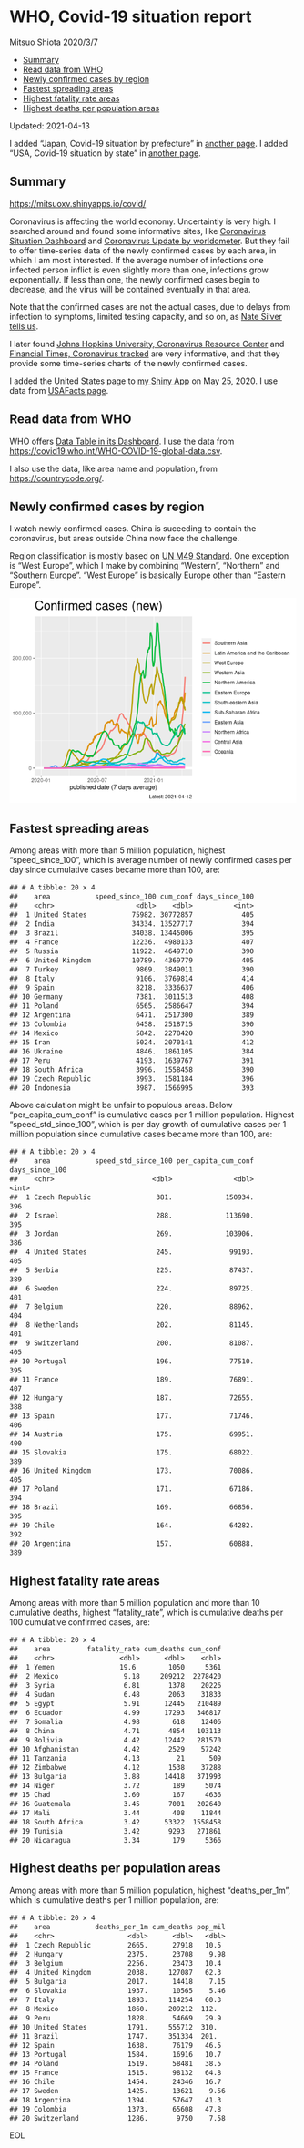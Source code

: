 WHO, Covid-19 situation report
================
Mitsuo Shiota
2020/3/7

-   [Summary](#summary)
-   [Read data from WHO](#read-data-from-who)
-   [Newly confirmed cases by region](#newly-confirmed-cases-by-region)
-   [Fastest spreading areas](#fastest-spreading-areas)
-   [Highest fatality rate areas](#highest-fatality-rate-areas)
-   [Highest deaths per population
    areas](#highest-deaths-per-population-areas)

Updated: 2021-04-13

I added “Japan, Covid-19 situation by prefecture” in [another
page](Japan.md). I added “USA, Covid-19 situation by state” in [another
page](USA.md).

## Summary

<https://mitsuoxv.shinyapps.io/covid/>

Coronavirus is affecting the world economy. Uncertaintiy is very high. I
searched around and found some informative sites, like [Coronavirus
Situation
Dashboard](https://who.maps.arcgis.com/apps/opsdashboard/index.html#/c88e37cfc43b4ed3baf977d77e4a0667)
and [Coronavirus Update by
worldometer](https://www.worldometers.info/coronavirus/). But they fail
to offer time-series data of the newly confirmed cases by each area, in
which I am most interested. If the average number of infections one
infected person inflict is even slightly more than one, infections grow
exponentially. If less than one, the newly confirmed cases begin to
decrease, and the virus will be contained eventually in that area.

Note that the confirmed cases are not the actual cases, due to delays
from infection to symptoms, limited testing capacity, and so on, as
[Nate Silver tells
us](https://fivethirtyeight.com/features/coronavirus-case-counts-are-meaningless/).

I later found [Johns Hopkins University, Coronavirus Resource
Center](https://coronavirus.jhu.edu/) and [Financial Times, Coronavirus
tracked](https://www.ft.com/content/a26fbf7e-48f8-11ea-aeb3-955839e06441)
are very informative, and that they provide some time-series charts of
the newly confirmed cases.

I added the United States page to [my Shiny
App](https://mitsuoxv.shinyapps.io/covid/) on May 25, 2020. I use data
from [USAFacts
page](https://usafacts.org/visualizations/coronavirus-covid-19-spread-map/).

## Read data from WHO

WHO offers [Data Table in its Dashboard](https://covid19.who.int/table).
I use the data from
<https://covid19.who.int/WHO-COVID-19-global-data.csv>.

I also use the data, like area name and population, from
<https://countrycode.org/>.

## Newly confirmed cases by region

I watch newly confirmed cases. China is suceeding to contain the
coronavirus, but areas outside China now face the challenge.

Region classification is mostly based on [UN M49
Standard](https://unstats.un.org/unsd/methodology/m49/). One exception
is “West Europe”, which I make by combining “Western”, “Northern” and
“Southern Europe”. “West Europe” is basically Europe other than “Eastern
Europe”.

![](README_files/figure-gfm/chart-1.png)<!-- -->

## Fastest spreading areas

Among areas with more than 5 million population, highest
“speed\_since\_100”, which is average number of newly confirmed cases
per day since cumulative cases became more than 100, are:

    ## # A tibble: 20 x 4
    ##    area           speed_since_100 cum_conf days_since_100
    ##    <chr>                    <dbl>    <dbl>          <int>
    ##  1 United States           75982. 30772857            405
    ##  2 India                   34334. 13527717            394
    ##  3 Brazil                  34038. 13445006            395
    ##  4 France                  12236.  4980133            407
    ##  5 Russia                  11922.  4649710            390
    ##  6 United Kingdom          10789.  4369779            405
    ##  7 Turkey                   9869.  3849011            390
    ##  8 Italy                    9106.  3769814            414
    ##  9 Spain                    8218.  3336637            406
    ## 10 Germany                  7381.  3011513            408
    ## 11 Poland                   6565.  2586647            394
    ## 12 Argentina                6471.  2517300            389
    ## 13 Colombia                 6458.  2518715            390
    ## 14 Mexico                   5842.  2278420            390
    ## 15 Iran                     5024.  2070141            412
    ## 16 Ukraine                  4846.  1861105            384
    ## 17 Peru                     4193.  1639767            391
    ## 18 South Africa             3996.  1558458            390
    ## 19 Czech Republic           3993.  1581184            396
    ## 20 Indonesia                3987.  1566995            393

Above calculation might be unfair to populous areas. Below
“per\_capita\_cum\_conf” is cumulative cases per 1 million population.
Highest “speed\_std\_since\_100”, which is per day growth of cumulative
cases per 1 million population since cumulative cases became more than
100, are:

    ## # A tibble: 20 x 4
    ##    area           speed_std_since_100 per_capita_cum_conf days_since_100
    ##    <chr>                        <dbl>               <dbl>          <int>
    ##  1 Czech Republic                381.             150934.            396
    ##  2 Israel                        288.             113690.            395
    ##  3 Jordan                        269.             103906.            386
    ##  4 United States                 245.              99193.            405
    ##  5 Serbia                        225.              87437.            389
    ##  6 Sweden                        224.              89725.            401
    ##  7 Belgium                       220.              88962.            404
    ##  8 Netherlands                   202.              81145.            401
    ##  9 Switzerland                   200.              81087.            405
    ## 10 Portugal                      196.              77510.            395
    ## 11 France                        189.              76891.            407
    ## 12 Hungary                       187.              72655.            388
    ## 13 Spain                         177.              71746.            406
    ## 14 Austria                       175.              69951.            400
    ## 15 Slovakia                      175.              68022.            389
    ## 16 United Kingdom                173.              70086.            405
    ## 17 Poland                        171.              67186.            394
    ## 18 Brazil                        169.              66856.            395
    ## 19 Chile                         164.              64282.            392
    ## 20 Argentina                     157.              60888.            389

## Highest fatality rate areas

Among areas with more than 5 million population and more than 10
cumulative deaths, highest “fatality\_rate”, which is cumulative deaths
per 100 cumulative confirmed cases, are:

    ## # A tibble: 20 x 4
    ##    area         fatality_rate cum_deaths cum_conf
    ##    <chr>                <dbl>      <dbl>    <dbl>
    ##  1 Yemen                19.6        1050     5361
    ##  2 Mexico                9.18     209212  2278420
    ##  3 Syria                 6.81       1378    20226
    ##  4 Sudan                 6.48       2063    31833
    ##  5 Egypt                 5.91      12445   210489
    ##  6 Ecuador               4.99      17293   346817
    ##  7 Somalia               4.98        618    12406
    ##  8 China                 4.71       4854   103113
    ##  9 Bolivia               4.42      12442   281570
    ## 10 Afghanistan           4.42       2529    57242
    ## 11 Tanzania              4.13         21      509
    ## 12 Zimbabwe              4.12       1538    37288
    ## 13 Bulgaria              3.88      14418   371993
    ## 14 Niger                 3.72        189     5074
    ## 15 Chad                  3.60        167     4636
    ## 16 Guatemala             3.45       7001   202640
    ## 17 Mali                  3.44        408    11844
    ## 18 South Africa          3.42      53322  1558458
    ## 19 Tunisia               3.42       9293   271861
    ## 20 Nicaragua             3.34        179     5366

## Highest deaths per population areas

Among areas with more than 5 million population, highest
“deaths\_per\_1m”, which is cumulative deaths per 1 million population,
are:

    ## # A tibble: 20 x 4
    ##    area           deaths_per_1m cum_deaths pop_mil
    ##    <chr>                  <dbl>      <dbl>   <dbl>
    ##  1 Czech Republic         2665.      27918   10.5 
    ##  2 Hungary                2375.      23708    9.98
    ##  3 Belgium                2256.      23473   10.4 
    ##  4 United Kingdom         2038.     127087   62.3 
    ##  5 Bulgaria               2017.      14418    7.15
    ##  6 Slovakia               1937.      10565    5.46
    ##  7 Italy                  1893.     114254   60.3 
    ##  8 Mexico                 1860.     209212  112.  
    ##  9 Peru                   1828.      54669   29.9 
    ## 10 United States          1791.     555712  310.  
    ## 11 Brazil                 1747.     351334  201.  
    ## 12 Spain                  1638.      76179   46.5 
    ## 13 Portugal               1584.      16916   10.7 
    ## 14 Poland                 1519.      58481   38.5 
    ## 15 France                 1515.      98132   64.8 
    ## 16 Chile                  1454.      24346   16.7 
    ## 17 Sweden                 1425.      13621    9.56
    ## 18 Argentina              1394.      57647   41.3 
    ## 19 Colombia               1373.      65608   47.8 
    ## 20 Switzerland            1286.       9750    7.58

EOL
